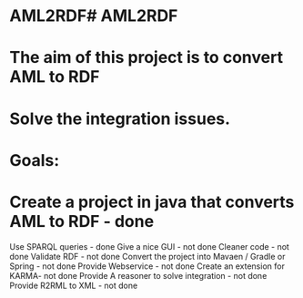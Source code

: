 # AML2RDF# AML2RDF
# The aim of this project is to convert AML to RDF
# Solve the integration issues.

# Goals:
# Create a project in java that converts AML to RDF - done
 Use SPARQL queries  - done
 Give a nice GUI - not done
 Cleaner code - not done
 Validate RDF - not done
 Convert the project into Mavaen / Gradle or Spring - not done
 Provide Webservice - not done
 Create an extension for KARMA-  not done
 Provide A reasoner to solve integration - not done
 Provide R2RML to XML - not done
 
